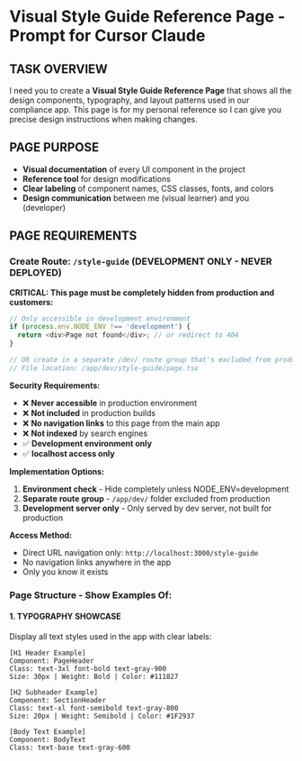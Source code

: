 # Visual Style Guide Reference Page - Prompt for Cursor Claude

## TASK OVERVIEW

I need you to create a **Visual Style Guide Reference Page** that shows all the design components, typography, and layout patterns used in our compliance app. This page is for my personal reference so I can give you precise design instructions when making changes.

## PAGE PURPOSE

- **Visual documentation** of every UI component in the project
- **Reference tool** for design modifications  
- **Clear labeling** of component names, CSS classes, fonts, and colors
- **Design communication** between me (visual learner) and you (developer)

## PAGE REQUIREMENTS

### **Create Route: `/style-guide`** (DEVELOPMENT ONLY - NEVER DEPLOYED)

**CRITICAL: This page must be completely hidden from production and customers:**

```typescript
// Only accessible in development environment
if (process.env.NODE_ENV !== 'development') {
  return <div>Page not found</div>; // or redirect to 404
}

// OR create in a separate /dev/ route group that's excluded from production builds
// File location: /app/dev/style-guide/page.tsx
```

**Security Requirements:**
- ❌ **Never accessible** in production environment
- ❌ **Not included** in production builds  
- ❌ **No navigation links** to this page from the main app
- ❌ **Not indexed** by search engines
- ✅ **Development environment only**
- ✅ **localhost access only**

**Implementation Options:**
1. **Environment check** - Hide completely unless NODE_ENV=development
2. **Separate route group** - `/app/dev/` folder excluded from production
3. **Development server only** - Only served by dev server, not built for production

**Access Method:**
- Direct URL navigation only: `http://localhost:3000/style-guide`
- No navigation links anywhere in the app
- Only you know it exists

### **Page Structure - Show Examples Of:**

#### **1. TYPOGRAPHY SHOWCASE**
Display all text styles used in the app with clear labels:

```
[H1 Header Example]
Component: PageHeader 
Class: text-3xl font-bold text-gray-900
Size: 30px | Weight: Bold | Color: #111827

[H2 Subheader Example]  
Component: SectionHeader
Class: text-xl font-semibold text-gray-800
Size: 20px | Weight: Semibold | Color: #1F2937

[Body Text Example]
Component: BodyText
Class: text-base text-gray-600